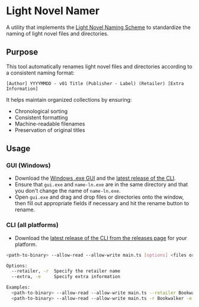 # Light Novel Namer

A utility that implements the [Light Novel Naming Scheme](https://github.com/MarvNC/light-novel-naming-scheme) to standardize the naming of light novel files and directories.

## Purpose

This tool automatically renames light novel files and directories according to a consistent naming format:

```
[Author] YYYYMMDD - v01 Title (Publisher - Label) (Retailer) [Extra Information]
```

It helps maintain organized collections by ensuring:

- Chronological sorting
- Consistent formatting
- Machine-readable filenames
- Preservation of original titles

## Usage

### GUI (Windows)

- Download the [Windows .exe GUI](https://github.com/MarvNC/name-ln/releases/download/v1.2.0/gui.exe) and the [latest release of the CLI](https://github.com/MarvNC/name-ln/releases/latest/download/name-ln.exe).
- Ensure that `gui.exe` and `name-ln.exe` are in the same directory and that you don't change the name of `name-ln.exe`.
- Open `gui.exe` and drag and drop files or directories onto the window, then fill out appropriate fields if necessary and hit the rename button to rename.

### CLI (all platforms)

- Download the [latest release of the CLI from the releases page](https://github.com/MarvNC/name-ln/releases/latest) for your platform.

```bash
<path-to-binary> --allow-read --allow-write main.ts [options] <files or directories>

Options:
  --retailer, -r  Specify the retailer name
  --extra, -e     Specify extra information

Examples:
  <path-to-binary> --allow-read --allow-write main.ts --retailer Bookwalker --extra Promo file1.epub file2.epub
  <path-to-binary> --allow-read --allow-write main.ts -r Bookwalker -e Promo dir1 dir2
```
